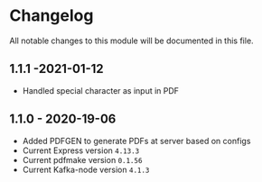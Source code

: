 # Changelog
All notable changes to this module will be documented in this file.

## 1.1.1 -2021-01-12
- Handled special character as input in PDF

## 1.1.0 - 2020-19-06
- Added PDFGEN to generate PDFs at server based on configs     
- Current Express version `4.13.3`
- Current pdfmake version `0.1.56`
- Current Kafka-node version `4.1.3`
